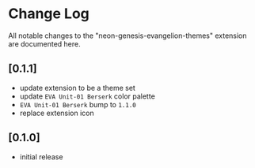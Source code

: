 # Change Log

All notable changes to the "neon-genesis-evangelion-themes" extension are documented here.

## [0.1.1]

- update extension to be a theme set
- update `EVA Unit-01 Berserk` color palette
- `EVA Unit-01 Berserk` bump to `1.1.0`
- replace extension icon

## [0.1.0]

- initial release
